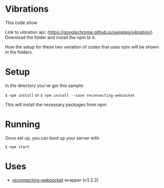 # Vibrations

This code show 

Link to vibration api: (https://googlechrome.github.io/samples/vibration/). Download the folder and install the npm to it. 

How the setup for these two variation of codes that uses npm will be shown in the folders.

# Setup 

In the directory you've got this sample:

`$ npm install` or `$ npm install --save reconnecting-websocket`

This will install the necessary packages from npm.

# Running

Once set up, you can boot up your server with

`$ npm start`

# Uses

* [reconnecting-websocket](https://github.com/pladaria/reconnecting-websocket) wrapper (v3.2.2)
